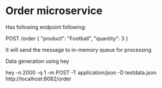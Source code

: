 # Order microservice

Has following endpoint following:

POST /order
{
    "product": "Football",
    "quantity": 3
}

It will send the message to in-memory queue for processing


Data generation using hey

hey -n 2000 -q 1 -m POST -T application/json -D testdata.json http://localhost:8082/order


